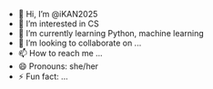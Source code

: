 - 👋 Hi, I’m @iKAN2025
- 👀 I’m interested in CS
- 🌱 I’m currently learning Python, machine learning
- 💞️ I’m looking to collaborate on ...
- 📫 How to reach me ...
- 😄 Pronouns: she/her
- ⚡ Fun fact: ...

<!---
iKAN2025/iKAN2025 is a ✨ special ✨ repository because its `README.md` (this file) appears on your GitHub profile.
You can click the Preview link to take a look at your changes.
--->
